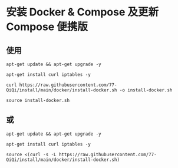 # 安装 Docker & Compose 及更新 Compose 便携版

## 使用

```
apt-get update && apt-get upgrade -y

apt-get install curl iptables -y

curl https://raw.githubusercontent.com/77-QiQi/install/main/docker/install-docker.sh -o install-docker.sh

source install-docker.sh
```

## 或

```
apt-get update && apt-get upgrade -y

apt-get install curl iptables -y

source <(curl -s -L https://raw.githubusercontent.com/77-QiQi/install/main/docker/install-docker.sh)
```
